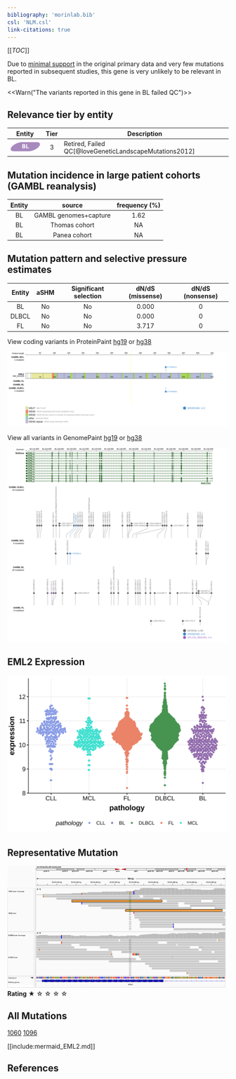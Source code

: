 ```yaml
---
bibliography: 'morinlab.bib'
csl: 'NLM.csl'
link-citations: true
---
```

[[_TOC_]]

Due to [minimal support](EML2#representative-mutation) in the original primary data and very few mutations reported in subsequent studies, this gene is very unlikely to be relevant in BL. 

<<Warn("The variants reported in this gene in BL failed QC")>>



## Relevance tier by entity

|Entity|Tier|Description                           |
|:------:|:----:|--------------------------------------|
|![BL](images/icons/BL_tier2.png)    |3   |Retired, Failed QC[@loveGeneticLandscapeMutations2012]|

## Mutation incidence in large patient cohorts (GAMBL reanalysis)

|Entity|source               |frequency (%)|
|:------:|:---------------------:|:-------------:|
|BL    |GAMBL genomes+capture|1.62         |
|BL    |Thomas cohort        |  NA         |
|BL    |Panea cohort         |  NA         |

## Mutation pattern and selective pressure estimates

|Entity|aSHM|Significant selection|dN/dS (missense)|dN/dS (nonsense)|
|:------:|:----:|:---------------------:|:----------------:|:----------------:|
|BL    |No  |No                   |0.000           |0               |
|DLBCL |No  |No                   |0.000           |0               |
|FL    |No  |No                   |3.717           |0               |


View coding variants in ProteinPaint [hg19](https://morinlab.github.io/LLMPP/GAMBL/EML2_protein.html)  or [hg38](https://morinlab.github.io/LLMPP/GAMBL/EML2_protein_hg38.html)

![](images/proteinpaint/EML2_NM_012155.svg)

View all variants in GenomePaint [hg19](https://morinlab.github.io/LLMPP/GAMBL/EML2.html)  or [hg38](https://morinlab.github.io/LLMPP/GAMBL/EML2_hg38.html)

![](images/proteinpaint/EML2.svg)

## EML2 Expression
![](images/gene_expression/EML2_by_pathology.svg)
<!-- ORIGIN: loveGeneticLandscapeMutations2012 -->
<!-- BL: loveGeneticLandscapeMutations2012 -->

## Representative Mutation

![](primary/Love_EML2_50816396.png)
**Rating**
&starf; &star; &star; &star; &star;

## All Mutations

[1060](https://www.bcgsc.ca/downloads/morinlab/GAMBL/Love/1060_reports.html)
[1096](https://www.bcgsc.ca/downloads/morinlab/GAMBL/Love/1096_reports.html)

[[include:mermaid_EML2.md]]

## References
